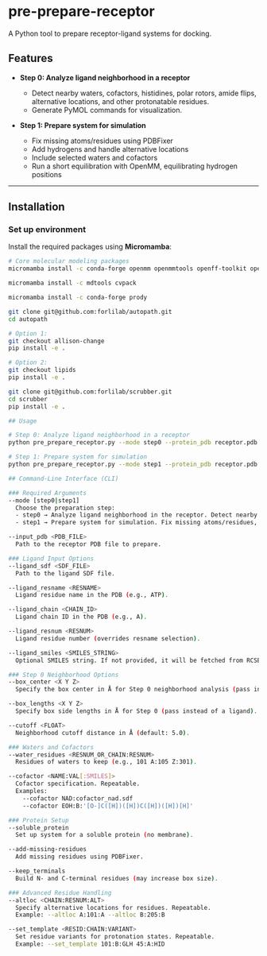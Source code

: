 # pre-prepare-receptor

A Python tool to prepare receptor-ligand systems for docking.

## Features

- **Step 0: Analyze ligand neighborhood in a receptor**
  - Detect nearby waters, cofactors, histidines, polar rotors, amide flips, alternative locations, and other protonatable residues.
  - Generate PyMOL commands for visualization.

- **Step 1: Prepare system for simulation**
  - Fix missing atoms/residues using PDBFixer
  - Add hydrogens and handle alternative locations
  - Include selected waters and cofactors
  - Run a short equilibration with OpenMM, equilibrating hydrogen positions

---

## Installation

### Set up environment

Install the required packages using **Micromamba**:

```bash
# Core molecular modeling packages
micromamba install -c conda-forge openmm openmmtools openff-toolkit openmmforcefields espaloma pdbfixer parmed mdanalysis ambertools rdkit pandas deeptime pyemma

micromamba install -c mdtools cvpack

micromamba install -c conda-forge prody

git clone git@github.com:forlilab/autopath.git
cd autopath

# Option 1: 
git checkout allison-change
pip install -e .

# Option 2: 
git checkout lipids
pip install -e .

git clone git@github.com:forlilab/scrubber.git
cd scrubber
pip install -e .

## Usage

# Step 0: Analyze ligand neighborhood in a receptor
python pre_prepare_receptor.py --mode step0 --protein_pdb receptor.pdb --ligand_sdf ligand.sdf

# Step 1: Prepare system for simulation
python pre_prepare_receptor.py --mode step1 --protein_pdb receptor.pdb --ligand_sdf ligand.sdf --output_dir prepared_system

## Command-Line Interface (CLI)

### Required Arguments
--mode [step0|step1]  
  Choose the preparation step:  
  - step0 → Analyze ligand neighborhood in the receptor. Detect nearby waters, cofactors, histidines, protonatable residues, alternative locations, and flippable residues. Generates a PyMOL selection script.  
  - step1 → Prepare system for simulation. Fix missing atoms/residues, add hydrogens, include selected waters/cofactors, set protonation states, handle alternative locations, build solvated/membrane system, and equilibrate with restraints.  

--input_pdb <PDB_FILE>  
  Path to the receptor PDB file to prepare.

### Ligand Input Options
--ligand_sdf <SDF_FILE>  
  Path to the ligand SDF file.  

--ligand_resname <RESNAME>  
  Ligand residue name in the PDB (e.g., ATP).  

--ligand_chain <CHAIN_ID>  
  Ligand chain ID in the PDB (e.g., A).  

--ligand_resnum <RESNUM>  
  Ligand residue number (overrides resname selection).  

--ligand_smiles <SMILES_STRING>  
  Optional SMILES string. If not provided, it will be fetched from RCSB and hydrogens will be added with scrubber. Explicit hydrogens will define the protonation state.

### Step 0 Neighborhood Options
--box_center <X Y Z>  
  Specify the box center in Å for Step 0 neighborhood analysis (pass instead of a ligand).  

--box_lengths <X Y Z>  
  Specify box side lengths in Å for Step 0 (pass instead of a ligand).  

--cutoff <FLOAT>  
  Neighborhood cutoff distance in Å (default: 5.0).

### Waters and Cofactors
--water_residues <RESNUM_OR_CHAIN:RESNUM>  
  Residues of waters to keep (e.g., 101 A:105 Z:301).  

--cofactor <NAME:VAL[:SMILES]>  
  Cofactor specification. Repeatable.  
  Examples:  
    --cofactor NAD:cofactor_nad.sdf  
    --cofactor EOH:B:'[O-]C([H])([H])C([H])([H])[H]'

### Protein Setup
--soluble_protein  
  Set up system for a soluble protein (no membrane).  

--add-missing-residues  
  Add missing residues using PDBFixer.  

--keep_terminals  
  Build N- and C-terminal residues (may increase box size).

### Advanced Residue Handling
--altloc <CHAIN:RESNUM:ALT>  
  Specify alternative locations for residues. Repeatable.  
  Example: --altloc A:101:A --altloc B:205:B  

--set_template <RESID:CHAIN:VARIANT>  
  Set residue variants for protonation states. Repeatable.  
  Example: --set_template 101:B:GLH 45:A:HID


